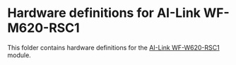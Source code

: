 # Hardware definitions for AI-Link WF-M620-RSC1

This folder contains hardware definitions for the [AI-Link WF-W620-RSC1](https://www.seeedstudio.com/MT3620-Module-AI-Link-WF-M620-RSC1-p-2920.html) module.

